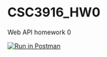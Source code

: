 # CSC3916_HW0
Web API homework 0

[![Run in Postman](https://run.pstmn.io/button.svg)](https://app.getpostman.com/run-collection/8373b22351faa1eb4068)
